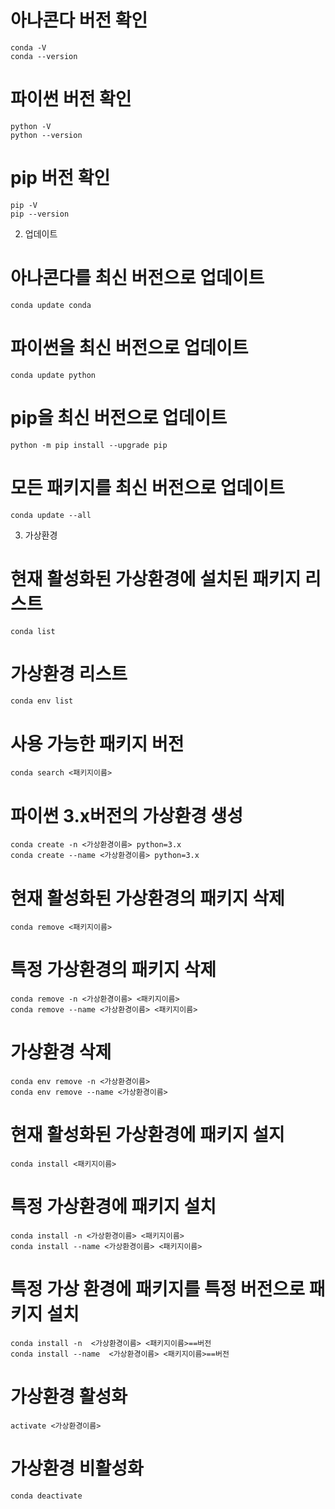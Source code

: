 
  # 아나콘다 버전 확인
    conda -V
    conda --version

  # 파이썬 버전 확인
    python -V
    python --version

  # pip 버전 확인
    pip -V
    pip --version

2. 업데이트
  # 아나콘다를 최신 버전으로 업데이트
    conda update conda

  # 파이썬을 최신 버전으로 업데이트
    conda update python

  # pip을 최신 버전으로 업데이트
    python -m pip install --upgrade pip

  # 모든 패키지를 최신 버전으로 업데이트
    conda update --all

3. 가상환경
  # 현재 활성화된 가상환경에 설치된 패키지 리스트
    conda list

  # 가상환경 리스트
    conda env list

  # 사용 가능한 패키지 버전
    conda search <패키지이름>

  # 파이썬 3.x버전의 가상환경 생성
    conda create -n <가상환경이름> python=3.x
    conda create --name <가상환경이름> python=3.x

  # 현재 활성화된 가상환경의 패키지 삭제
    conda remove <패키지이름>

  # 특정 가상환경의 패키지 삭제
    conda remove -n <가상환경이름> <패키지이름>
    conda remove --name <가상환경이름> <패키지이름>

  # 가상환경 삭제
    conda env remove -n <가상환경이름>
    conda env remove --name <가상환경이름>

  # 현재 활성화된 가상환경에 패키지 설지
    conda install <패키지이름>

  # 특정 가상환경에 패키지 설치
    conda install -n <가상환경이름> <패키지이름>
    conda install --name <가상환경이름> <패키지이름>

  # 특정 가상 환경에 패키지를 특정 버전으로 패키지 설치
    conda install -n  <가상환경이름> <패키지이름>==버전
    conda install --name  <가상환경이름> <패키지이름>==버전

  # 가상환경 활성화
    activate <가상환경이름>

  # 가상환경 비활성화
    conda deactivate
